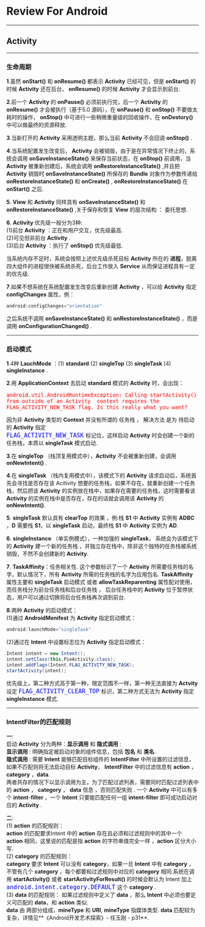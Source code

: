 # Review For Android
***
## Activity
***
### 生命周期

**1**.虽然 **onStart()** 和 **onResume()** 都表示 **Activity** 已经可见，但是 **onStart()** 的时候 **Activity** 还在后台， **onResume()** 的时候 **Activity** 才会显示到前台.  

**2**.前一个 **Activity** 的 **onPause()** 必须前执行完，后一个 **Activity** 的 **onResume()** 才会被执行（基于5.0 源码），在 **onPause()** 和 **onStop()** 不要做太耗时的操作， **onStop()** 中可进行一些稍微重量级的回收操作，在 **onDestory()** 中可以做最终的资源释放.  

**3**.当新打开的 **Activity** 采用透明主题，那么当前 **Activity** 不会回调 **onStop()** .  

**4**.当系统配置发生改变后， **Activity** 会被销毁，由于是在异常情况下终止的，系统会调用 **onSaveInstanceState()** 来保存当前状态，在 **onStop()** 前调用，当 **Activity** 被重新创建后，系统会调用 **onRestoreInstanceState()** ,并且把 **Activity** 销毁时 **onSaveInstanceState()** 所保存的 **Bundle** 对象作为参数传递给 **onRestoreInstanceState()** 和 **onCreate()** , **onRestoreInstanceState()** 在 **onStart()** 之后.  

**5**. **View** 和 **Activity** 同样具有  **onSaveInstanceState()** 和  **onRestoreInstanceState()** ,关于保存和恢复 **View** 的层次结构 ： 委托思想.  

**6**. **Activity** 优先级一般分为3种:  
(1)前台 **Activity** ：正在和用户交互，优先级最高.  
(2)可见但非前台 **Activity** .  
(3)后台 **Activity** ：执行了 **onStop()** 优先级最低.  
	
当系统内存不足时，系统会按照上述优先级杀死目标 **Activity** 所在的 **进程**，脱离四大组件的进程很快被系统杀死，后台工作放入 **Service** 从而保证进程具有一定的优先级.
	
**7**.如果不想系统在系统配置发生改变后重新创建 **Activity** ，可以给 **Activity** 指定 **configChanges** 属性，例：  
 
```java
android:configChanges="orientation"
```

之后系统不调用  **onSaveInstanceState()** 和  **onRestoreInstanceState()** ，而是调用 **onConfigurationChanged()** .  
***

### 启动模式

**1**.4种 **LauchMode** ：(1) **standard**  (2) **singleTop**  (3) **singleTask**  (4) **singleInstance** .  

**2**.用 **ApplicationContext** 去启动 **standard** 模式的 **Activity** 时，会出现：  

<font size = 3 color = red>`android.util.AndroidRuntimeException: Calling startActivity() from outside of an Activity  context requires the FLAG_ACTIVITY_NEW_TASK flag. Is this really what you want?`</font>  

因为非 **Activity** 类型的 **Context** 并没有所谓的 任务栈 ， 解决方法 是为 待启动 的 **Activity** 指定  
<font size = 4 color = blue>`FLAG_ACTIVITY_NEW_TASK` </font> 标记位，这样启动 **Activity** 时会创建一个新的任务栈，本质以 **singleTask** 模式启动.

**3**.在 **singleTop** （栈顶复用模式中），**Activity** 不会被重新创建，会调用 **onNewIntent()** .  

**4**.在 **singleTask** （栈内复用模式中），该模式下的 **Activity** 请求启动后，系统首先会寻找是否存在该 Acitivity 想要的任务栈，如果不存在，就重新创建一个任务栈，然后把该 **Activity** 的实例放在栈中，如果存在需要的任务栈，这时需要看该 **Activity** 的实例在栈中是否存在，存在的话就会调用该 **Activity** 的 **onNewIntent()**.  

**5**. **singleTask** 默认具有 **clearTop** 的效果 ，例:栈 **S1** 中 **Activity** 实例有 **ADBC** ，**D** 需要栈 **S1**，以 **singleTask** 启动，最终栈 **S1** 中 **Activity** 实例为 **AD**.  

**6**. **singleInstance** （单实例模式），一种加强的 **singleTask**， 系统会为该模式下的 **Activity** 建一个新的任务栈 ，并独立存在栈中，除非这个独特的任务栈被系统销毁，不然不会创建新的 **Activity**.  

**7**.  **TaskAffinity**：任务相关性. 这个参数标识了一个 **Activity** 所需要任务栈的名字，默认情况下，所有 **Activity** 所需的任务栈的名字为应用包名. **TaskAffinity** 属性主要和 **singleTask** 启动模式 或者 **allowTaskReparenting** 属性配对使用，而任务栈分为前台任务栈和后台任务栈 ， 后台任务栈中的 **Activity** 位于暂停状态，用户可以通过切换将后台任务栈再次调到前台.

**8**.两种 **Activity** 的启动模式：  
(1)通过 **AndroidMenifest** 为 **Activity** 指定启动模式：
  
```java
android:launchMode="singleTask"
``` 

(2)通过在 **Intent** 中设置标志位为 **Activity** 指定启动模式：

```java
Intent intent = new Intent();
intent.setClass(this,PieActivity.class);
intent.addFlags(Intent.FLAG_ACTIVITY_NEW_TASK);
startActivity(intent);
```               
优先级上，第二种方式高于第一种，限定范围不一样，第一种无法直接为 **Actvity** 设定 <font size = 4 color = blue>`FLAG_ACTIVITY_CLEAR_TOP` </font> 标识，第二种方式无法为 **Activity** 指定 **singleInstance** 模式.
***  

### IntentFilter的匹配规则  

**一**:   
启动 **Activity** 分为两种：**显示调用** 和 **隐式调用** :  
**显示调用** : 明确指定被启动对象的组件信息，包括 **包名** 和 **类名**.  
**隐式调用** : 需要 **Intent** 能够匹配目标组件的 **IntentFilter** 中所设置的过滤信息，如果不匹配则将无法启动目标 **Activity**， **IntentFilter** 中的过滤信息有 **action** ， **category** ，**data**.  
两者共存的情况下以显示调用为主，为了匹配过滤列表，需要同时匹配过滤列表中的 **action** ， **category** ， **data** 信息 ，否则匹配失败 . 一个 **Activity** 中可以有多个 **intent**-**filter** ，一个 **Intent** 只要能匹配任何一组 **intent-filter** 即可成功启动对应的 **Activity** .  

**二**:  
(1) **action** 的匹配规则：  
**action** 的匹配要求Intent 中的 **action** 存在且必须和过滤规则中的其中一个 **action** 相同，这里说的匹配是指 **action** 的字符串值完全一样 ，**action** 区分大小写.  
(2) **category** 的匹配规则：  
 **category** 要求 **Intent** 可以没有 **category**，如果一旦 **Intent** 中有 **category** ，不管有几个 **category** ，每个都要和过滤规则中对应的 **category** 相同.系统在调用 **startActivity()** 或者 **startActivityForResult()** 的时候会默认为 Intent 加上 <font size = 4 color = blue>`android.intent.category.DEFAULT` </font>这个 **category** .  
 (3) **data** 的匹配规则： 
 如果过滤规则中定义了 **data** ，那么 **Intent** 中必须也要定义可匹配的 **data**，和 **action** 类似.  
 **data** 由 两部分组成，**mineType** 和 **URI**, **mineType** 指媒体类型. **data** 匹配较为复杂，详情见**《Android开发艺术探索》- 任玉刚 - p31**.



  